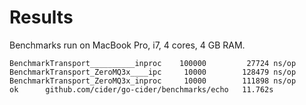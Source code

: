 # Results #

Benchmarks run on MacBook Pro, i7, 4 cores, 4 GB RAM.

```
BenchmarkTransport__________inproc	  100000	     27724 ns/op
BenchmarkTransport_ZeroMQ3x____ipc	   10000	    128479 ns/op
BenchmarkTransport_ZeroMQ3x_inproc	   10000	    111898 ns/op
ok  	github.com/cider/go-cider/benchmarks/echo	11.762s
```
